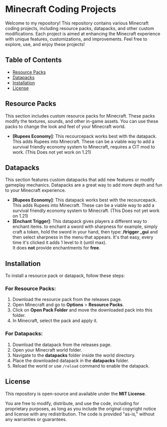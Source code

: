 # Minecraft Coding Projects

Welcome to my repository! This repository contains various Minecraft coding projects, including resource packs, datapacks, and other custom modifications. Each project is aimed at enhancing the Minecraft experience with unique features, customizations, and improvements. Feel free to explore, use, and enjoy these projects!

## Table of Contents

- [Resource Packs](#resource-packs)
- [Datapacks](#datapacks)
- [Installation](#installation)
- [License](#license)

## Resource Packs

This section includes custom resource packs for Minecraft. These packs modify the textures, sounds, and other in-game assets. You can use these packs to change the look and feel of your Minecraft world.

- **[Rupees Economy]**: This recourcepack works best with the datapack. This adds Rupees into Minecraft. These can be a viable way to add a survival friendly economy system to Minecraft, requires a CIT mod to work. (This Does not yet work on 1.21)


## Datapacks

This section features custom datapacks that add new features or modify gameplay mechanics. Datapacks are a great way to add more depth and fun to your Minecraft experience.

- **[Rupees Economy]**: This datapack works best with the recourcepack. This adds Rupees into Minecraft. These can be a viable way to add a survival friendly economy system to Minecraft. (This Does not yet work on 1.21)
- **[Enchant Trigger]**: This datapack gives players a different way to enchant items. to enchant a sword with sharpness for example, simply craft a token, hold the sword in your hand, then type: **/trigger _gui** and then select sharpness in the menu that appears. It's that easy, every time it's clicked it adds 1 level to it (until max).  
It does **not** provide enchantments for **free**.

## Installation

To install a resource pack or datapack, follow these steps:

### For Resource Packs:
1. Download the resource pack from the releases page.
2. Open Minecraft and go to **Options** > **Resource Packs**.
3. Click on **Open Pack Folder** and move the downloaded pack into this folder.
4. In Minecraft, select the pack and apply it.

### For Datapacks:
1. Download the datapack from the releases page.
2. Open your Minecraft world folder.
3. Navigate to the **datapacks** folder inside the world directory.
4. Place the downloaded datapack in the **datapacks** folder.
5. Reload the world or use `/reload` command to enable the datapack.

## License

This repository is open-source and available under the **MIT License**.

You are free to modify, distribute, and use the code, including for proprietary purposes, as long as you include the original copyright notice and license with any redistribution. The code is provided "as-is," without any warranties or guarantees.
